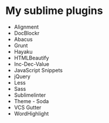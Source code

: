My sublime plugins
==================

- Alignment
- DocBlockr
- Abacus
- Grunt
- Hayaku
- HTMLBeautify
- Inc-Dec-Value
- JavaScript Snippets
- jQuery
- Less
- Sass
- Sublimelinter
- Theme - Soda
- VCS Gutter
- WordHighlight
